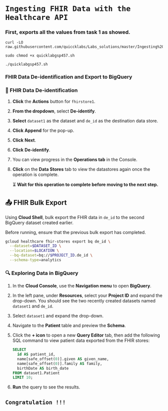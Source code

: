 
# ```Ingesting FHIR Data with the Healthcare API```

### First, exports all the values from task 1 as showed.

```
curl -LO raw.githubusercontent.com/quiccklabs/Labs_solutions/master/Ingesting%20FHIR%20Data%20with%20the%20Healthcare%20API/quicklabgsp457.sh

sudo chmod +x quicklabgsp457.sh

./quicklabgsp457.sh
```

### FHIR Data De-identification and Export to BigQuery

### 🚀 FHIR Data De-identification

1. **Click** the **Actions** button for `fhirstore1`.
2. **From the dropdown**, select **De-identify**.
3. **Select** `dataset1` as the dataset and `de_id` as the destination data store.
4. **Click** **Append** for the pop-up.
5. **Click** **Next**.
6. **Click** **De-identify**.
7. You can view progress in the **Operations tab** in the Console.
8. **Click** on the **Data Stores** tab to view the datastores again once the operation is complete.

    ⏳ **Wait for this operation to complete before moving to the next step.**

## 📤 FHIR Bulk Export

Using **Cloud Shell**, bulk export the FHIR data in `de_id` to the second BigQuery dataset created earlier. 

Before running, ensure that the previous bulk export has completed.

```bash
gcloud healthcare fhir-stores export bq de_id \
  --dataset=$DATASET_ID \
  --location=$LOCATION \
  --bq-dataset=bq://$PROJECT_ID.de_id \
  --schema-type=analytics
```


### 🔍 Exploring Data in BigQuery

1. In the **Cloud Console**, use the **Navigation menu** to open **BigQuery**.
2. In the left pane, under **Resources**, select your **Project ID** and expand the drop-down. You should see the two recently created datasets named `dataset1` and `de_id`.
3. Select `dataset1` and expand the drop-down.
4. Navigate to the **Patient** table and preview the **Schema**.
5. Click the **+ icon** to open a new **Query Editor** tab, then add the following SQL command to view patient data exported from the FHIR stores:

    ```sql
    SELECT
      id AS patient_id,
      name[safe_offset(0)].given AS given_name,
      name[safe_offset(0)].family AS family,
      birthDate AS birth_date
    FROM dataset1.Patient
    LIMIT 10;
    ```

6. **Run** the query to see the results.


## ```Congratulation !!! ```
